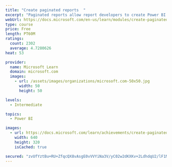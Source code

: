 ```yaml
---
title: "Create paginated reports  "
excerpt: "Paginated reports allow report developers to create Power BI artifacts that have tightly controlled rendering requirements. Paginated reports are ideal for creating sales invoices, receipts, purchase orders, and tabular data. This module will teach you how to create reports, add parameters, and work with tables and charts in paginated reports."
webUrl: https://docs.microsoft.com/en-us/learn/modules/create-paginated-reports-power-bi/
type: course
price: Free
length: PT60M
ratings:
  count: 2302
  average: 4.7280626
heat: 53

provider:
  name: Microsoft Learn
  domain: microsoft.com
  images:
    - url: /assets/images/organizations/microsoft.com-50x50.jpg
      width: 50
      height: 50

levels:
  - Intermediate

topics:
  - Power BI

images:
  - url: https://docs.microsoft.com/learn/achievements/create-paginated-reports-power-bi-social.png
    width: 640
    height: 320
    isCached: true

secured: "zvUfYztBu+RU+ZfqcQX8vAsgE0vVVYiNa3V/yC02w2dKXKv+2LdhdqU2/lF1M7lSYFOaT5YjGrT2rZY4TrFV4rGYTXSUI18Yyj3LJ31DTjiyyFiY0a+8kj3UPnVqbm/9IoKHV9JwJI3XMQp16oFiU8AJBxrIhNwTX7vZ8b0mUqjPCKb74NvjAg9intN0pD0K0moq2tC3wJRGYUrePFaqFYg7I7vhjQe3IFWM70hPdBImimI1ZknfL6HuOAvqpGiOQ0I17FdGNW1wEkHMcefu2cNcBycwXMh+VB2xVi9DpFcfxSkBNkNevpNXzEYt8SC5ScC851AGEgI/c5OxHDhFcs+S1SOFQaAzr4+6I+AwJB4f7l4AFiLWpfqYm3ix2q5rZ2p5LAIIUqPrJ6ica6/jBbyRoEuldZ95D96PmWwm2b4=;hXS4bwz0f0E61VCzzYCDuA=="
---
```


